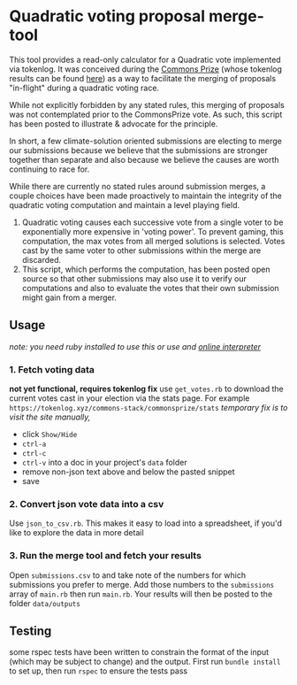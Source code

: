 # Quadratic voting proposal merge-tool

This tool provides a read-only calculator for a Quadratic vote implemented via tokenlog. It was conceived during the [Commons Prize](https://medium.com/commonsstack/announcing-the-commons-prize-d3df343c37a9) (whose tokenlog results can be found [here](https://tokenlog.xyz/commons-stack/commonsprize)) as a way to facilitate the merging of proposals "in-flight" during a quadratic voting race.

While not explicitly forbidden by any stated rules, this merging of proposals was not contemplated prior to the CommonsPrize vote.  As such, this script has been posted to illustrate & advocate for the principle.

In short, a few climate-solution oriented submissions are electing to merge our submissions because we believe that the submissions are stronger together than separate and also because we believe the causes are worth continuing to race for.

While there are currently no stated rules around submission merges, a couple choices have been made proactively to maintain the integrity of the quadratic voting computation and maintain a level playing field.

1. Quadratic voting causes each successive vote from a single voter to be exponentially more expensive in 'voting power'.  To prevent gaming, this computation, the max votes from all merged solutions is selected. Votes cast by the same voter to other submissions within the merge are discarded.
2. This script, which performs the computation, has been posted open source so that other submissions may also use it to verify our computations and also to evaluate the votes that their own submission might gain from a merger.

## Usage
*note: you need ruby installed to use this or use and [online interpreter](https://replit.com/languages/ruby)*

### 1. Fetch voting data
**not yet functional, requires tokenlog fix** use `get_votes.rb` to download the current votes cast in your election via the stats page.  For example
`https://tokenlog.xyz/commons-stack/commonsprize/stats`
*temporary fix is to visit the site manually,* 
- click `Show/Hide`
- `ctrl-a`
- `ctrl-c`
- `ctrl-v` into a doc in your project's `data` folder
- remove non-json text above and below the pasted snippet
- save

### 2. Convert json vote data into a csv
Use `json_to_csv.rb`. This makes it easy to load into a spreadsheet, if you'd like to explore the data in more detail 

### 3. Run the merge tool and fetch your results
Open `submissions.csv` to and take note of the numbers for which submissions you prefer to merge.  Add those numbers to the `submissions` array of `main.rb` then run `main.rb`.
Your results will then be posted to the folder `data/outputs`

## Testing
some rspec tests have been written to constrain the format of the input (which may be subject to change) and the output.  First run `bundle install` to set up, then run `rspec` to ensure the tests pass
